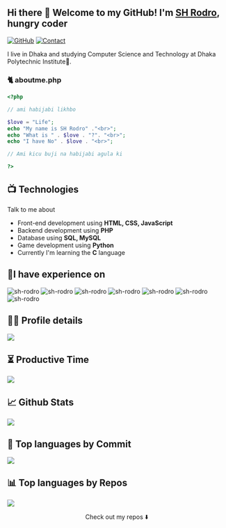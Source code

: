 ## Hi there 👋 Welcome to my GitHub! I'm <a href="https://sh-rodro.github.io">SH Rodro</a>, hungry coder


[![GitHub](https://img.shields.io/badge/SUPPORT%20AT-GITHUB-blue?style=for-the-badge&logo=github)](https://github.com/sh-rodro)
[![Contact](https://img.shields.io/badge/CONTACT-GMAIL-yellow?style=for-the-badge&logo=gmail&logoColor=white)](mailto:sakhawatrodro@gmail.com)
 

I live in Dhaka and studying Computer Science and Technology at Dhaka Polytechnic Institute🏫.


### 🐈 aboutme.php

```php
<?php

// ami habijabi likhbo

$love = "Life";
echo "My name is SH Rodro" ."<br>";
echo "What is " . $love . "?". "<br>";
echo "I have No" . $love . "<br>";

// Ami kicu buji na habijabi agula ki

?> 

```


## 📺 Technologies
Talk to me about
- Front-end development using **HTML, CSS, JavaScript**
- Backend development using **PHP**
- Database using **SQL, MySQL**
- Game development using **Python**
- Currently I'm learning the **C** language

## 🏅I have experience on

<img src="https://img.shields.io/badge/python-3670A0?style=for-the-badge&logo=python&logoColor=ffdd54" alt="sh-rodro"><img/>
<img src="https://img.shields.io/badge/HTML-239120?style=for-the-badge&logo=html5&logoColor=white" alt="sh-rodro" ><img/>
<img src="https://img.shields.io/badge/CSS-239120?&style=for-the-badge&logo=css3&logoColor=white" alt="sh-rodro" ><img/>
<img src="https://img.shields.io/badge/JavaScript-323330?style=for-the-badge&logo=javascript&logoColor=F7DF1E" alt="sh-rodro" ><img/>
<img src="https://img.shields.io/badge/PHP-777BB4?style=for-the-badge&logo=php&logoColor=white" alt="sh-rodro" ><img/>
<img src="https://img.shields.io/badge/mysql-5E5C5C?style=for-the-badge&logo=mysql&logoColor=white" alt="sh-rodro" ><img/>
<img src="https://img.shields.io/badge/bootstrap-3670A0?style=for-the-badge&logo=bootstrap&logoColor=white" alt="sh-rodro"><img/>

## 👨‍💻 Profile details

![](http://github-profile-summary-cards.vercel.app/api/cards/profile-details?username=sh-rodro&theme=github)


## ⏳ Productive Time

![](http://github-profile-summary-cards.vercel.app/api/cards/productive-time?username=sh-rodro&theme=github&utcOffset=8)

## 📈 Github Stats

![](http://github-profile-summary-cards.vercel.app/api/cards/stats?username=sh-rodro&theme=github)

## 🧭 Top languages by Commit

![](http://github-profile-summary-cards.vercel.app/api/cards/most-commit-language?username=sh-rodro&theme=github)

##  📊 Top languages by Repos

![](http://github-profile-summary-cards.vercel.app/api/cards/repos-per-language?username=sh-rodro&theme=github)



<p align="center">
Check out my repos ⬇️  
</p>


